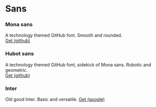 # Sans
### Mona sans
A technology themed GitHub font. Smooth and rounded.  
[Get (github)](https://github.com/github/mona-sans?tab=readme-ov-file)
### Hubot sans
A technology themed GitHub font, sidekick of Mona sans. Robotic and geometric.  
[Get (github)](https://github.com/github/mona-sans?tab=readme-ov-file)
### Inter
Old good Inter. Basic and versatile.
[Get (google)]([https://github.com/github/mona-sans?tab=readme-ov-file](https://fonts.google.com/specimen/Inter))
